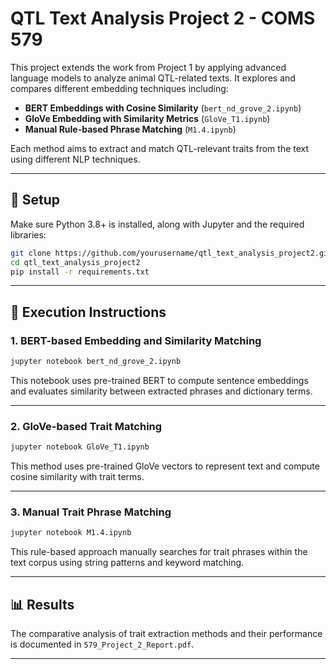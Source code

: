 # QTL Text Analysis Project 2 - COMS 579

This project extends the work from Project 1 by applying advanced language models to analyze animal QTL-related texts. It explores and compares different embedding techniques including:

- **BERT Embeddings with Cosine Similarity** (`bert_nd_grove_2.ipynb`)
- **GloVe Embedding with Similarity Metrics** (`GloVe_T1.ipynb`)
- **Manual Rule-based Phrase Matching** (`M1.4.ipynb`)

Each method aims to extract and match QTL-relevant traits from the text using different NLP techniques.

---

## 🔧 Setup

Make sure Python 3.8+ is installed, along with Jupyter and the required libraries:

```bash
git clone https://github.com/yourusername/qtl_text_analysis_project2.git
cd qtl_text_analysis_project2
pip install -r requirements.txt
```

---

## 🚀 Execution Instructions

### 1. BERT-based Embedding and Similarity Matching

```bash
jupyter notebook bert_nd_grove_2.ipynb
```

This notebook uses pre-trained BERT to compute sentence embeddings and evaluates similarity between extracted phrases and dictionary terms.

---

### 2. GloVe-based Trait Matching

```bash
jupyter notebook GloVe_T1.ipynb
```

This method uses pre-trained GloVe vectors to represent text and compute cosine similarity with trait terms.

---

### 3. Manual Trait Phrase Matching

```bash
jupyter notebook M1.4.ipynb
```

This rule-based approach manually searches for trait phrases within the text corpus using string patterns and keyword matching.

---

## 📊 Results

The comparative analysis of trait extraction methods and their performance is documented in `579_Project_2_Report.pdf`.

---
